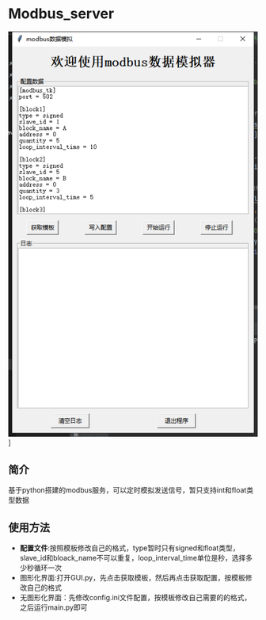 # Modbus_server
![展示图](./show_image.png)]
## 简介
基于python搭建的modbus服务，可以定时模拟发送信号，暂只支持int和float类型数据

## 使用方法
* **配置文件**:按照模板修改自己的格式，type暂时只有signed和float类型，slave_id和bloack_name不可以重复，loop_interval_time单位是秒，选择多少秒循环一次
* 图形化界面:打开GUI.py，先点击获取模板，然后再点击获取配置，按模板修改自己的格式
* 无图形化界面：先修改config.ini文件配置，按模板修改自己需要的的格式，之后运行main.py即可

